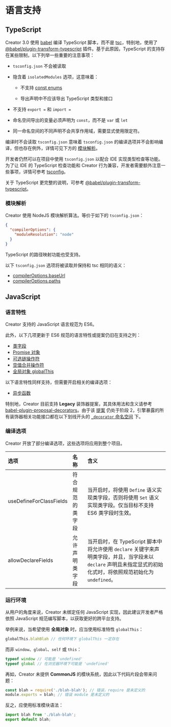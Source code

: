 
# 语言支持

## TypeScript

Creator 3.0 使用 [babel](https://babeljs.io/) 编译 TypeScript 脚本，而不是 [tsc](https://www.typescriptlang.org/)，特别地，使用了 [@babel/plugin-transform-typescript](https://babeljs.io/docs/en/babel-plugin-transform-typescript) 插件。基于此原因，TypeScript 的支持存在某些限制，以下列举一些重要的注意事项：

- `tsconfig.json` 不会被读取

- 隐含着 `isolatedModules` 选项，这意味着：
  - 不支持 [const enums](https://www.typescriptlang.org/docs/handbook/enums.html#const-enums)

  - 导出声明中不应该导出 TypeScript 类型和接口

- 不支持 `export =` 和 `import =`

- 命名空间导出的变量必须声明为 `const`，而不是 `var` 或 `let`

- 同一命名空间的不同声明不会共享作用域，需要显式使用限定符。

编译时不会读取 `tsconfig.json` 意味着 `tsconfig.json` 的编译选项并不会影响编译，但也存在例外，详情可见下方的 [模块解析](####模块解析)。

开发者仍然可以在项目中使用 `tsconfig.json` 以配合 IDE 实现类型检查等功能。为了让 IDE 的 TypeScript 检查功能和 Creator 行为兼容，开发者需要额外注意一些事项，详情可参考 [tsconfig](./tsconfig.md)。

关于 TypeScript 更完整的说明，可参考 [@babel/plugin-transform-typescript](https://babeljs.io/docs/en/babel-plugin-transform-typescript)。

### 模块解析

Creator 使用 NodeJS 模块解析算法。等价于如下的 `tsconfig.json`：

```json
{
  "compilerOptions": {
    "moduleResolution": "node"
  }
}
```

TypeScript 的路径映射功能也受支持。

以下 `tsconfig.json` 选项将被读取并保持和 tsc 相同的语义：

- [compilerOptions.baseUrl](https://www.typescriptlang.org/docs/handbook/module-resolution.html#base-url)
- [compilerOptions.paths](https://www.typescriptlang.org/docs/handbook/module-resolution.html#path-mapping)

## JavaScript

### 语言特性

Creator 支持的 JavaScript 语言规范为 ES6。

此外，以下几项更新于 ES6 规范的语言特性或提案仍旧在支持之列：

- [类字段](https://developer.mozilla.org/zh-CN/docs/Web/JavaScript/Reference/Classes/Class_elements)
- [Promise 对象](https://developer.mozilla.org/zh-CN/docs/Web/JavaScript/Reference/Global_Objects/Promise)
- [可选链操作符](https://developer.mozilla.org/en-US/docs/Web/JavaScript/Reference/Operators/Optional_chaining)
- [空值合并操作符](https://developer.mozilla.org/en-US/docs/Web/JavaScript/Reference/Operators/Nullish_coalescing_operator)
- [全局对象 globalThis](https://developer.mozilla.org/zh-CN/docs/Web/JavaScript/Reference/Global_Objects/globalThis)

以下语言特性同样支持，但需要开启相关的编译选项：

- [异步函数](https://developer.mozilla.org/zh-CN/docs/Web/JavaScript/Reference/Statements/async_function)

特别地，Creator 目前支持 **Legacy** 装饰器提案，其具体用法和含义请参考 [babel-plugin-proposal-decorators](https://babeljs.io/docs/en/babel-plugin-proposal-decorators)。由于该 [提案](https://github.com/tc39/proposal-decorators) 仍处于阶段 2，引擎暴露的所有装饰器相关功能接口都在以下划线开头的 [`_decorator` 命名空间](https://github.com/cocos-creator/engine/blob/3d-v1.2/cocos/core/data/class-decorator.ts#L28) 下。

### 编译选项

Creator 开放了部分编译选项，这些选项将应用到整个项目。

| 选项 | 名称 | 含义 |
| :-- | :--- | :-- |
| useDefineForClassFields | 符合规范的类字段 | 当开启时，将使用 `Define` 语义实现类字段，否则将使用 `Set` 语义实现类字段。仅当目标不支持 ES6 类字段时生效。    |
| allowDeclareFields      | 允许声明类字段   | 当开启时，在 TypeScript 脚本中将允许使用 `declare` 关键字来声明类字段，并且，当字段未以 `declare` 声明且未指定显式的初始化式时，将依照规范初始化为 `undefined`。 |

### 运行环境

从用户的角度来说，Creator 未绑定任何 JavaScript 实现，因此建议开发者严格依照 JavaScript 规范编写脚本，以获取更好的跨平台支持。

举例来说，当希望使用 **全局对象** 时，应当使用标准特性 `globalThis`：

```js
globalThis.blahBlah // 任何环境下 globalThis 一定存在
```

而非 `window`、`global`、`self` 或 `this`：

```js
typeof window // 可能是 'undefined'
typeof global // 在浏览器环境下可能是 'undefined'
```

再如，Creator 未提供 **CommonJS** 的模块系统，因此以下代码片段会带来问题：

```js
const blah = require('./blah-blah'); // 错误，require 是未定义的
module.exports = blah; // 错误 module 是未定义的
```

反之，应使用标准模块语法：

```js
import blah from './blah-blah';
export default blah;
```
